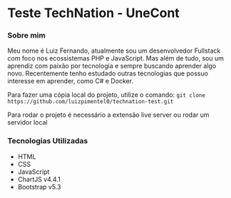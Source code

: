 # Teste TechNation - UneCont

### Sobre mim

Meu nome é Luiz Fernando, atualmente sou um desenvolvedor Fullstack com foco nos ecossistemas PHP e JavaScript. Mas além de tudo, sou um aprendiz com paixão por tecnologia e sempre buscando aprender algo novo.
Recentemente tenho estudado outras tecnologias que possuo interesse em aprender, como C# e Docker.

Para fazer uma cópia local do projeto, utilize o comando:
`git clone https://github.com/luizpimentel0/technation-test.git`

Para rodar o projeto é necessário a extensão live server ou rodar um servidor local

### Tecnologias Utilizadas

- HTML
- CSS
- JavaScript
- ChartJS v4.4.1
- Bootstrap v5.3
